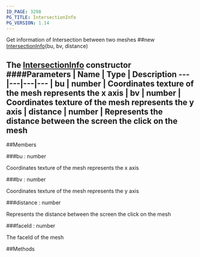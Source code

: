 ```yaml
---
ID_PAGE: 3298
PG_TITLE: IntersectionInfo
PG_VERSION: 1.14
---
```


Get information of Intersection between two meshes
##new [IntersectionInfo](page.php?p=3298)(bu, bv, distance)

The [IntersectionInfo](page.php?p=3298) constructor
####Parameters
 | Name | Type | Description
---|---|---|---
 | bu | number | Coordinates texture of the mesh represents the x axis
 | bv | number | Coordinates texture of the mesh represents the y axis
 | distance | number | Represents the distance between the screen the click on the mesh
---

##Members

###bu : number


Coordinates texture of the mesh represents the x axis

###bv : number


Coordinates texture of the mesh represents the y axis

###distance : number


Represents the distance between the screen the click on the mesh

###faceId : number


The faceId of the mesh



##Methods
